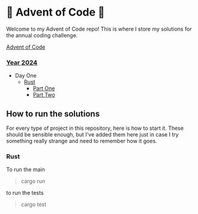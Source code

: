 # 🎄 Advent of Code 🎄

Welcome to my Advent of Code repo! This is where I store my solutions for the annual coding 
challenge.

[Advent of Code](https://adventofcode.com/)

### [Year 2024](https://adventofcode.com/2024)
- Day One
  - [Rust](https://github.com/BenFranzi/advent-of-code/tree/main/2024/one_rust)
    - [Part One](https://github.com/BenFranzi/advent-of-code/blob/main/2024/one_rust/src/part_one.rs)
    - [Part Two](https://github.com/BenFranzi/advent-of-code/blob/main/2024/one_rust/src/part_two.rs)


## How to run the solutions

For every type of project in this repository, here is how to start it. These should be sensible enough, but 
I've added them here just in case I try something really strange and need to remember how it goes.

### Rust
To run the main
> cargo run

to run the tests
> cargo test